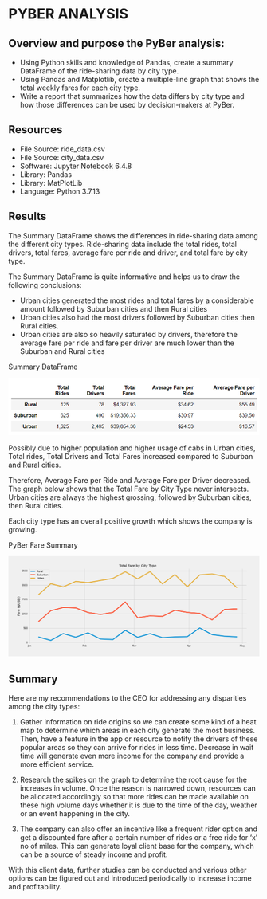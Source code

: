 # PYBER ANALYSIS

## Overview and purpose the PyBer analysis: 
- Using Python skills and knowledge of Pandas, create a summary DataFrame of the ride-sharing data by city type. 
- Using Pandas and Matplotlib, create a multiple-line graph that shows the total weekly fares for each city type. 
- Write a report that summarizes how the data differs by city type and how those differences can be used by decision-makers at PyBer.

## **Resources**
- File Source: ride_data.csv
- File Source: city_data.csv
- Software: Jupyter Notebook 6.4.8
- Library: Pandas
- Library: MatPlotLib
- Language: Python 3.7.13

## **Results**
	
The Summary DataFrame shows the differences in ride-sharing data among the different city types. Ride-sharing data include the total rides, total drivers, total fares, average fare per ride and driver, and total fare by city type. 

The Summary DataFrame is quite informative and helps us to draw the following conclusions:
- Urban cities generated the most rides and total fares by a considerable amount followed by Suburban cities and then Rural cities
- Urban cities also had the most drivers followed by Suburban cities then Rural cities. 
- Urban cities are also so heavily saturated by drivers, therefore the average fare per ride and fare per driver are much lower than the Suburban and Rural cities

Summary DataFrame

![Summary DataFrame](https://github.com/veenapu/PyBer_Analysis/blob/main/Analysis/Summary%20DataFrame.png)
 
Possibly due to higher population and higher usage of cabs in Urban cities, Total rides, Total Drivers and Total Fares increased compared to Suburban and Rural cities.

Therefore, Average Fare per Ride and Average Fare per Driver decreased.
The graph below shows that the Total Fare by City Type never intersects. Urban cities are always the highest grossing, followed by Suburban cities, then Rural cities. 

Each city type has an overall positive growth which shows the company is growing.

PyBer Fare Summary
 
![PyBer Fare Summary](https://github.com/veenapu/PyBer_Analysis/blob/main/Analysis/PyBer_Fare_Summary.png)

## **Summary**	

Here are my recommendations to the CEO for addressing any disparities among the city types:

1.	Gather information on ride origins so we can create some kind of a heat map to determine which areas in each city generate the most business. Then, have a feature in the app or resource to notify the drivers of these popular areas so they can arrive for rides in less time. Decrease in wait time will generate even more income for the company and provide a more efficient service.

2.	Research the spikes on the graph to determine the root cause for the increases in volume. Once the reason is narrowed down, resources can be allocated accordingly so that more rides can be made available on these high volume days whether it is due to the time of the day, weather or an event happening in the city.


3.	The company can also offer an incentive like a frequent rider option and get a discounted fare after a certain number of rides or a free ride for ‘x’ no of miles.  This can generate loyal client base for the company, which can be a source of steady income and profit.

With this client data, further studies can be conducted and various other options can be figured out and introduced periodically to increase income and profitability.
